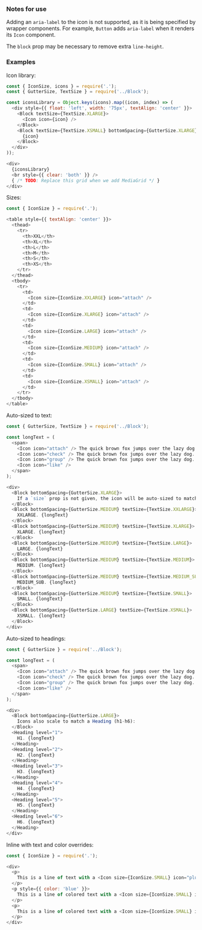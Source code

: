 ### Notes for use

Adding an `aria-label` to the icon is not supported, as it is being specified by wrapper components. For example, `Button` adds `aria-label` when it renders its `Icon` component.

The `block` prop may be necessary to remove extra `line-height`.

### Examples

Icon library:

```js { "props": { "data-example": "library" } }
const { IconSize, icons } = require('.');
const { GutterSize, TextSize } = require('../Block');

const iconsLibrary = Object.keys(icons).map((icon, index) => (
  <div style={{ float: 'left', width: '75px', textAlign: 'center' }}>
    <Block textSize={TextSize.XLARGE}>
      <Icon icon={icon} />
    </Block>
    <Block textSize={TextSize.XSMALL} bottomSpacing={GutterSize.XLARGE}>
      {icon}
    </Block>
  </div>
));

<div>
  {iconsLibrary}
  <br style={{ clear: 'both' }} />
  { /* TODO: Replace this grid when we add MediaGrid */ }
</div>
```

Sizes:

```js { "props": { "data-example": "sizes" } }
const { IconSize } = require('.');

<table style={{ textAlign: 'center' }}>
  <thead>
    <tr>
      <th>XXL</th>
      <th>XL</th>
      <th>L</th>
      <th>M</th>
      <th>S</th>
      <th>XS</th>
    </tr>
  </thead>
  <tbody>
    <tr>
      <td>
        <Icon size={IconSize.XXLARGE} icon="attach" />
      </td>
      <td>
        <Icon size={IconSize.XLARGE} icon="attach" />
      </td>
      <td>
        <Icon size={IconSize.LARGE} icon="attach" />
      </td>
      <td>
        <Icon size={IconSize.MEDIUM} icon="attach" />
      </td>
      <td>
        <Icon size={IconSize.SMALL} icon="attach" />
      </td>
      <td>
        <Icon size={IconSize.XSMALL} icon="attach" />
      </td>
    </tr>
  </tbody>
</table>
```

Auto-sized to text:

```js { "props": { "data-example": "autosized to text" } }
const { GutterSize, TextSize } = require('../Block');

const longText = (
  <span>
    <Icon icon="attach" /> The quick brown fox jumps over the lazy dog.
    <Icon icon="check" /> The quick brown fox jumps over the lazy dog.
    <Icon icon="group" /> The quick brown fox jumps over the lazy dog.
    <Icon icon="like" />
  </span>
);

<div>
  <Block bottomSpacing={GutterSize.XLARGE}>
    If a `size` prop is not given, the icon will be auto-sized to match the closest parent `Block` or `Text` component with a valid textSize:
  </Block>
  <Block bottomSpacing={GutterSize.MEDIUM} textSize={TextSize.XXLARGE}>
    XXLARGE. {longText}
  </Block>
  <Block bottomSpacing={GutterSize.MEDIUM} textSize={TextSize.XLARGE}>
    XLARGE. {longText}
  </Block>
  <Block bottomSpacing={GutterSize.MEDIUM} textSize={TextSize.LARGE}>
    LARGE. {longText}
  </Block>
  <Block bottomSpacing={GutterSize.MEDIUM} textSize={TextSize.MEDIUM}>
    MEDIUM. {longText}
  </Block>
  <Block bottomSpacing={GutterSize.MEDIUM} textSize={TextSize.MEDIUM_SUB}>
    MEDIUM_SUB. {longText}
  </Block>
  <Block bottomSpacing={GutterSize.MEDIUM} textSize={TextSize.SMALL}>
    SMALL. {longText}
  </Block>
  <Block bottomSpacing={GutterSize.LARGE} textSize={TextSize.XSMALL}>
    XSMALL. {longText}
  </Block>
</div>
```

Auto-sized to headings:

```js { "props": { "data-example": "autosized to headings" } }
const { GutterSize } = require('../Block');

const longText = (
  <span>
    <Icon icon="attach" /> The quick brown fox jumps over the lazy dog.
    <Icon icon="check" /> The quick brown fox jumps over the lazy dog.
    <Icon icon="group" /> The quick brown fox jumps over the lazy dog.
    <Icon icon="like" />
  </span>
);

<div>
  <Block bottomSpacing={GutterSize.LARGE}>
    Icons also scale to match a Heading (h1-h6):
  </Block>
  <Heading level="1">
    H1. {longText}
  </Heading>
  <Heading level="2">
    H2. {longText}
  </Heading>
  <Heading level="3">
    H3. {longText}
  </Heading>
  <Heading level="4">
    H4. {longText}
  </Heading>
  <Heading level="5">
    H5. {longText}
  </Heading>
  <Heading level="6">
    H6. {longText}
  </Heading>
</div>
```

Inline with text and color overrides:

```js { "props": { "data-example": "inline with text and color" } }
const { IconSize } = require('.');

<div>
  <p>
    This is a line of text with a <Icon size={IconSize.SMALL} icon="plus" /> inline icon.
  </p>
  <p style={{ color: 'blue' }}>
    This is a line of colored text with a <Icon size={IconSize.SMALL} icon="plus" /> inline icon.
  </p>
  <p>
    This is a line of colored text with a <Icon size={IconSize.SMALL} icon="plus" color="red" /> inline icon that overrides its color.
  </p>
</div>
```
